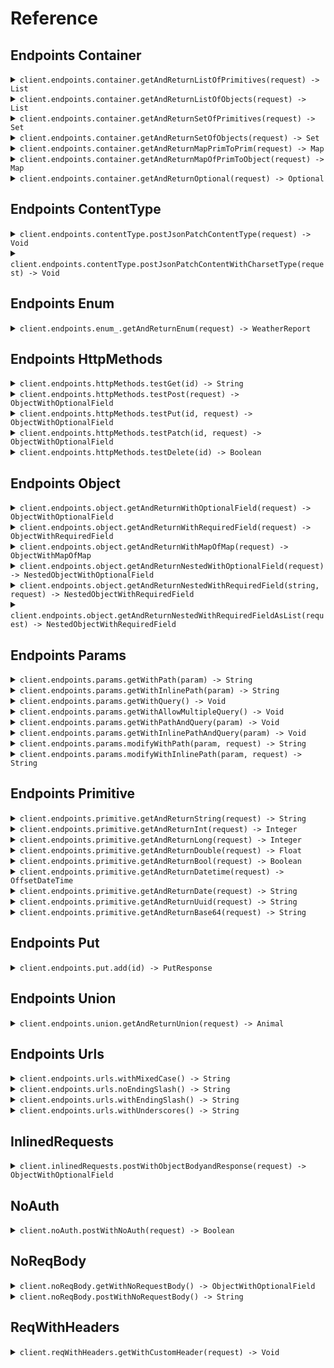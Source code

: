 # Reference
## Endpoints Container
<details><summary><code>client.endpoints.container.getAndReturnListOfPrimitives(request) -> List<String></code></summary>
<dl>
<dd>

#### 🔌 Usage

<dl>
<dd>

<dl>
<dd>

```java
client.endpoints().container().getAndReturnListOfPrimitives(
    new ArrayList<String>(
        Arrays.asList("string", "string")
    )
);
```
</dd>
</dl>
</dd>
</dl>


</dd>
</dl>
</details>

<details><summary><code>client.endpoints.container.getAndReturnListOfObjects(request) -> List<ObjectWithRequiredField></code></summary>
<dl>
<dd>

#### 🔌 Usage

<dl>
<dd>

<dl>
<dd>

```java
client.endpoints().container().getAndReturnListOfObjects(
    new ArrayList<ObjectWithRequiredField>(
        Arrays.asList(
            ObjectWithRequiredField
                .builder()
                .string("string")
                .build(),
            ObjectWithRequiredField
                .builder()
                .string("string")
                .build()
        )
    )
);
```
</dd>
</dl>
</dd>
</dl>


</dd>
</dl>
</details>

<details><summary><code>client.endpoints.container.getAndReturnSetOfPrimitives(request) -> Set<String></code></summary>
<dl>
<dd>

#### 🔌 Usage

<dl>
<dd>

<dl>
<dd>

```java
client.endpoints().container().getAndReturnSetOfPrimitives(
    new HashSet<String>(
        Arrays.asList("string")
    )
);
```
</dd>
</dl>
</dd>
</dl>


</dd>
</dl>
</details>

<details><summary><code>client.endpoints.container.getAndReturnSetOfObjects(request) -> Set<ObjectWithRequiredField></code></summary>
<dl>
<dd>

#### 🔌 Usage

<dl>
<dd>

<dl>
<dd>

```java
client.endpoints().container().getAndReturnSetOfObjects(
    new HashSet<ObjectWithRequiredField>(
        Arrays.asList(
            ObjectWithRequiredField
                .builder()
                .string("string")
                .build()
        )
    )
);
```
</dd>
</dl>
</dd>
</dl>


</dd>
</dl>
</details>

<details><summary><code>client.endpoints.container.getAndReturnMapPrimToPrim(request) -> Map<String, String></code></summary>
<dl>
<dd>

#### 🔌 Usage

<dl>
<dd>

<dl>
<dd>

```java
client.endpoints().container().getAndReturnMapPrimToPrim(
    new HashMap<String, String>() {{
        put("string", "string");
    }}
);
```
</dd>
</dl>
</dd>
</dl>


</dd>
</dl>
</details>

<details><summary><code>client.endpoints.container.getAndReturnMapOfPrimToObject(request) -> Map<String, ObjectWithRequiredField></code></summary>
<dl>
<dd>

#### 🔌 Usage

<dl>
<dd>

<dl>
<dd>

```java
client.endpoints().container().getAndReturnMapOfPrimToObject(
    new HashMap<String, ObjectWithRequiredField>() {{
        put("string", ObjectWithRequiredField
            .builder()
            .string("string")
            .build());
    }}
);
```
</dd>
</dl>
</dd>
</dl>


</dd>
</dl>
</details>

<details><summary><code>client.endpoints.container.getAndReturnOptional(request) -> Optional<ObjectWithRequiredField></code></summary>
<dl>
<dd>

#### 🔌 Usage

<dl>
<dd>

<dl>
<dd>

```java
client.endpoints().container().getAndReturnOptional(
    Optional.of(
        ObjectWithRequiredField
            .builder()
            .string("string")
            .build()
    )
);
```
</dd>
</dl>
</dd>
</dl>


</dd>
</dl>
</details>

## Endpoints ContentType
<details><summary><code>client.endpoints.contentType.postJsonPatchContentType(request) -> Void</code></summary>
<dl>
<dd>

#### 🔌 Usage

<dl>
<dd>

<dl>
<dd>

```java
client.endpoints().contentType().postJsonPatchContentType(
    ObjectWithOptionalField
        .builder()
        .string("string")
        .integer(1)
        .long_(1000000L)
        .double_(1.1)
        .bool(true)
        .datetime(OffsetDateTime.parse("2024-01-15T09:30:00Z"))
        .date("2023-01-15")
        .uuid(UUID.fromString("d5e9c84f-c2b2-4bf4-b4b0-7ffd7a9ffc32"))
        .base64("SGVsbG8gd29ybGQh".getBytes())
        .list(
            new ArrayList<String>(
                Arrays.asList("list", "list")
            )
        )
        .set(
            new HashSet<String>(
                Arrays.asList("set")
            )
        )
        .map(
            new HashMap<Integer, String>() {{
                put(1, "map");
            }}
        )
        .bigint(new BigInteger("1000000"))
        .build()
);
```
</dd>
</dl>
</dd>
</dl>


</dd>
</dl>
</details>

<details><summary><code>client.endpoints.contentType.postJsonPatchContentWithCharsetType(request) -> Void</code></summary>
<dl>
<dd>

#### 🔌 Usage

<dl>
<dd>

<dl>
<dd>

```java
client.endpoints().contentType().postJsonPatchContentWithCharsetType(
    ObjectWithOptionalField
        .builder()
        .string("string")
        .integer(1)
        .long_(1000000L)
        .double_(1.1)
        .bool(true)
        .datetime(OffsetDateTime.parse("2024-01-15T09:30:00Z"))
        .date("2023-01-15")
        .uuid(UUID.fromString("d5e9c84f-c2b2-4bf4-b4b0-7ffd7a9ffc32"))
        .base64("SGVsbG8gd29ybGQh".getBytes())
        .list(
            new ArrayList<String>(
                Arrays.asList("list", "list")
            )
        )
        .set(
            new HashSet<String>(
                Arrays.asList("set")
            )
        )
        .map(
            new HashMap<Integer, String>() {{
                put(1, "map");
            }}
        )
        .bigint(new BigInteger("1000000"))
        .build()
);
```
</dd>
</dl>
</dd>
</dl>


</dd>
</dl>
</details>

## Endpoints Enum
<details><summary><code>client.endpoints.enum_.getAndReturnEnum(request) -> WeatherReport</code></summary>
<dl>
<dd>

#### 🔌 Usage

<dl>
<dd>

<dl>
<dd>

```java
client.endpoints().enum_().getAndReturnEnum(WeatherReport.SUNNY);
```
</dd>
</dl>
</dd>
</dl>


</dd>
</dl>
</details>

## Endpoints HttpMethods
<details><summary><code>client.endpoints.httpMethods.testGet(id) -> String</code></summary>
<dl>
<dd>

#### 🔌 Usage

<dl>
<dd>

<dl>
<dd>

```java
client.endpoints().httpMethods().testGet("id");
```
</dd>
</dl>
</dd>
</dl>

#### ⚙️ Parameters

<dl>
<dd>

<dl>
<dd>

**id:** `String` 
    
</dd>
</dl>
</dd>
</dl>


</dd>
</dl>
</details>

<details><summary><code>client.endpoints.httpMethods.testPost(request) -> ObjectWithOptionalField</code></summary>
<dl>
<dd>

#### 🔌 Usage

<dl>
<dd>

<dl>
<dd>

```java
client.endpoints().httpMethods().testPost(
    ObjectWithRequiredField
        .builder()
        .string("string")
        .build()
);
```
</dd>
</dl>
</dd>
</dl>


</dd>
</dl>
</details>

<details><summary><code>client.endpoints.httpMethods.testPut(id, request) -> ObjectWithOptionalField</code></summary>
<dl>
<dd>

#### 🔌 Usage

<dl>
<dd>

<dl>
<dd>

```java
client.endpoints().httpMethods().testPut(
    "id",
    ObjectWithRequiredField
        .builder()
        .string("string")
        .build()
);
```
</dd>
</dl>
</dd>
</dl>

#### ⚙️ Parameters

<dl>
<dd>

<dl>
<dd>

**id:** `String` 
    
</dd>
</dl>
</dd>
</dl>


</dd>
</dl>
</details>

<details><summary><code>client.endpoints.httpMethods.testPatch(id, request) -> ObjectWithOptionalField</code></summary>
<dl>
<dd>

#### 🔌 Usage

<dl>
<dd>

<dl>
<dd>

```java
client.endpoints().httpMethods().testPatch(
    "id",
    ObjectWithOptionalField
        .builder()
        .string("string")
        .integer(1)
        .long_(1000000L)
        .double_(1.1)
        .bool(true)
        .datetime(OffsetDateTime.parse("2024-01-15T09:30:00Z"))
        .date("2023-01-15")
        .uuid(UUID.fromString("d5e9c84f-c2b2-4bf4-b4b0-7ffd7a9ffc32"))
        .base64("SGVsbG8gd29ybGQh".getBytes())
        .list(
            new ArrayList<String>(
                Arrays.asList("list", "list")
            )
        )
        .set(
            new HashSet<String>(
                Arrays.asList("set")
            )
        )
        .map(
            new HashMap<Integer, String>() {{
                put(1, "map");
            }}
        )
        .bigint(new BigInteger("1000000"))
        .build()
);
```
</dd>
</dl>
</dd>
</dl>

#### ⚙️ Parameters

<dl>
<dd>

<dl>
<dd>

**id:** `String` 
    
</dd>
</dl>
</dd>
</dl>


</dd>
</dl>
</details>

<details><summary><code>client.endpoints.httpMethods.testDelete(id) -> Boolean</code></summary>
<dl>
<dd>

#### 🔌 Usage

<dl>
<dd>

<dl>
<dd>

```java
client.endpoints().httpMethods().testDelete("id");
```
</dd>
</dl>
</dd>
</dl>

#### ⚙️ Parameters

<dl>
<dd>

<dl>
<dd>

**id:** `String` 
    
</dd>
</dl>
</dd>
</dl>


</dd>
</dl>
</details>

## Endpoints Object
<details><summary><code>client.endpoints.object.getAndReturnWithOptionalField(request) -> ObjectWithOptionalField</code></summary>
<dl>
<dd>

#### 🔌 Usage

<dl>
<dd>

<dl>
<dd>

```java
client.endpoints().object().getAndReturnWithOptionalField(
    ObjectWithOptionalField
        .builder()
        .string("string")
        .integer(1)
        .long_(1000000L)
        .double_(1.1)
        .bool(true)
        .datetime(OffsetDateTime.parse("2024-01-15T09:30:00Z"))
        .date("2023-01-15")
        .uuid(UUID.fromString("d5e9c84f-c2b2-4bf4-b4b0-7ffd7a9ffc32"))
        .base64("SGVsbG8gd29ybGQh".getBytes())
        .list(
            new ArrayList<String>(
                Arrays.asList("list", "list")
            )
        )
        .set(
            new HashSet<String>(
                Arrays.asList("set")
            )
        )
        .map(
            new HashMap<Integer, String>() {{
                put(1, "map");
            }}
        )
        .bigint(new BigInteger("1000000"))
        .build()
);
```
</dd>
</dl>
</dd>
</dl>


</dd>
</dl>
</details>

<details><summary><code>client.endpoints.object.getAndReturnWithRequiredField(request) -> ObjectWithRequiredField</code></summary>
<dl>
<dd>

#### 🔌 Usage

<dl>
<dd>

<dl>
<dd>

```java
client.endpoints().object().getAndReturnWithRequiredField(
    ObjectWithRequiredField
        .builder()
        .string("string")
        .build()
);
```
</dd>
</dl>
</dd>
</dl>


</dd>
</dl>
</details>

<details><summary><code>client.endpoints.object.getAndReturnWithMapOfMap(request) -> ObjectWithMapOfMap</code></summary>
<dl>
<dd>

#### 🔌 Usage

<dl>
<dd>

<dl>
<dd>

```java
client.endpoints().object().getAndReturnWithMapOfMap(
    ObjectWithMapOfMap
        .builder()
        .map(
            new HashMap<String, Map<String, String>>() {{
                put("map", new HashMap<String, String>() {{
                    put("map", "map");
                }});
            }}
        )
        .build()
);
```
</dd>
</dl>
</dd>
</dl>


</dd>
</dl>
</details>

<details><summary><code>client.endpoints.object.getAndReturnNestedWithOptionalField(request) -> NestedObjectWithOptionalField</code></summary>
<dl>
<dd>

#### 🔌 Usage

<dl>
<dd>

<dl>
<dd>

```java
client.endpoints().object().getAndReturnNestedWithOptionalField(
    NestedObjectWithOptionalField
        .builder()
        .string("string")
        .nestedObject(
            ObjectWithOptionalField
                .builder()
                .string("string")
                .integer(1)
                .long_(1000000L)
                .double_(1.1)
                .bool(true)
                .datetime(OffsetDateTime.parse("2024-01-15T09:30:00Z"))
                .date("2023-01-15")
                .uuid(UUID.fromString("d5e9c84f-c2b2-4bf4-b4b0-7ffd7a9ffc32"))
                .base64("SGVsbG8gd29ybGQh".getBytes())
                .list(
                    new ArrayList<String>(
                        Arrays.asList("list", "list")
                    )
                )
                .set(
                    new HashSet<String>(
                        Arrays.asList("set")
                    )
                )
                .map(
                    new HashMap<Integer, String>() {{
                        put(1, "map");
                    }}
                )
                .bigint(new BigInteger("1000000"))
                .build()
        )
        .build()
);
```
</dd>
</dl>
</dd>
</dl>


</dd>
</dl>
</details>

<details><summary><code>client.endpoints.object.getAndReturnNestedWithRequiredField(string, request) -> NestedObjectWithRequiredField</code></summary>
<dl>
<dd>

#### 🔌 Usage

<dl>
<dd>

<dl>
<dd>

```java
client.endpoints().object().getAndReturnNestedWithRequiredField(
    "string",
    NestedObjectWithRequiredField
        .builder()
        .string("string")
        .nestedObject(
            ObjectWithOptionalField
                .builder()
                .string("string")
                .integer(1)
                .long_(1000000L)
                .double_(1.1)
                .bool(true)
                .datetime(OffsetDateTime.parse("2024-01-15T09:30:00Z"))
                .date("2023-01-15")
                .uuid(UUID.fromString("d5e9c84f-c2b2-4bf4-b4b0-7ffd7a9ffc32"))
                .base64("SGVsbG8gd29ybGQh".getBytes())
                .list(
                    new ArrayList<String>(
                        Arrays.asList("list", "list")
                    )
                )
                .set(
                    new HashSet<String>(
                        Arrays.asList("set")
                    )
                )
                .map(
                    new HashMap<Integer, String>() {{
                        put(1, "map");
                    }}
                )
                .bigint(new BigInteger("1000000"))
                .build()
        )
        .build()
);
```
</dd>
</dl>
</dd>
</dl>

#### ⚙️ Parameters

<dl>
<dd>

<dl>
<dd>

**string:** `String` 
    
</dd>
</dl>
</dd>
</dl>


</dd>
</dl>
</details>

<details><summary><code>client.endpoints.object.getAndReturnNestedWithRequiredFieldAsList(request) -> NestedObjectWithRequiredField</code></summary>
<dl>
<dd>

#### 🔌 Usage

<dl>
<dd>

<dl>
<dd>

```java
client.endpoints().object().getAndReturnNestedWithRequiredFieldAsList(
    new ArrayList<NestedObjectWithRequiredField>(
        Arrays.asList(
            NestedObjectWithRequiredField
                .builder()
                .string("string")
                .nestedObject(
                    ObjectWithOptionalField
                        .builder()
                        .string("string")
                        .integer(1)
                        .long_(1000000L)
                        .double_(1.1)
                        .bool(true)
                        .datetime(OffsetDateTime.parse("2024-01-15T09:30:00Z"))
                        .date("2023-01-15")
                        .uuid(UUID.fromString("d5e9c84f-c2b2-4bf4-b4b0-7ffd7a9ffc32"))
                        .base64("SGVsbG8gd29ybGQh".getBytes())
                        .list(
                            new ArrayList<String>(
                                Arrays.asList("list", "list")
                            )
                        )
                        .set(
                            new HashSet<String>(
                                Arrays.asList("set")
                            )
                        )
                        .map(
                            new HashMap<Integer, String>() {{
                                put(1, "map");
                            }}
                        )
                        .bigint(new BigInteger("1000000"))
                        .build()
                )
                .build(),
            NestedObjectWithRequiredField
                .builder()
                .string("string")
                .nestedObject(
                    ObjectWithOptionalField
                        .builder()
                        .string("string")
                        .integer(1)
                        .long_(1000000L)
                        .double_(1.1)
                        .bool(true)
                        .datetime(OffsetDateTime.parse("2024-01-15T09:30:00Z"))
                        .date("2023-01-15")
                        .uuid(UUID.fromString("d5e9c84f-c2b2-4bf4-b4b0-7ffd7a9ffc32"))
                        .base64("SGVsbG8gd29ybGQh".getBytes())
                        .list(
                            new ArrayList<String>(
                                Arrays.asList("list", "list")
                            )
                        )
                        .set(
                            new HashSet<String>(
                                Arrays.asList("set")
                            )
                        )
                        .map(
                            new HashMap<Integer, String>() {{
                                put(1, "map");
                            }}
                        )
                        .bigint(new BigInteger("1000000"))
                        .build()
                )
                .build()
        )
    )
);
```
</dd>
</dl>
</dd>
</dl>


</dd>
</dl>
</details>

## Endpoints Params
<details><summary><code>client.endpoints.params.getWithPath(param) -> String</code></summary>
<dl>
<dd>

#### 📝 Description

<dl>
<dd>

<dl>
<dd>

GET with path param
</dd>
</dl>
</dd>
</dl>

#### 🔌 Usage

<dl>
<dd>

<dl>
<dd>

```java
client.endpoints().params().getWithPath("param");
```
</dd>
</dl>
</dd>
</dl>

#### ⚙️ Parameters

<dl>
<dd>

<dl>
<dd>

**param:** `String` 
    
</dd>
</dl>
</dd>
</dl>


</dd>
</dl>
</details>

<details><summary><code>client.endpoints.params.getWithInlinePath(param) -> String</code></summary>
<dl>
<dd>

#### 📝 Description

<dl>
<dd>

<dl>
<dd>

GET with path param
</dd>
</dl>
</dd>
</dl>

#### 🔌 Usage

<dl>
<dd>

<dl>
<dd>

```java
client.endpoints().params().getWithPath("param");
```
</dd>
</dl>
</dd>
</dl>

#### ⚙️ Parameters

<dl>
<dd>

<dl>
<dd>

**param:** `String` 
    
</dd>
</dl>
</dd>
</dl>


</dd>
</dl>
</details>

<details><summary><code>client.endpoints.params.getWithQuery() -> Void</code></summary>
<dl>
<dd>

#### 📝 Description

<dl>
<dd>

<dl>
<dd>

GET with query param
</dd>
</dl>
</dd>
</dl>

#### 🔌 Usage

<dl>
<dd>

<dl>
<dd>

```java
client.endpoints().params().getWithQuery(
    GetWithQuery
        .builder()
        .query("query")
        .number(1)
        .build()
);
```
</dd>
</dl>
</dd>
</dl>

#### ⚙️ Parameters

<dl>
<dd>

<dl>
<dd>

**query:** `String` 
    
</dd>
</dl>

<dl>
<dd>

**number:** `Integer` 
    
</dd>
</dl>
</dd>
</dl>


</dd>
</dl>
</details>

<details><summary><code>client.endpoints.params.getWithAllowMultipleQuery() -> Void</code></summary>
<dl>
<dd>

#### 📝 Description

<dl>
<dd>

<dl>
<dd>

GET with multiple of same query param
</dd>
</dl>
</dd>
</dl>

#### 🔌 Usage

<dl>
<dd>

<dl>
<dd>

```java
client.endpoints().params().getWithQuery(
    GetWithQuery
        .builder()
        .query("query")
        .number(1)
        .build()
);
```
</dd>
</dl>
</dd>
</dl>

#### ⚙️ Parameters

<dl>
<dd>

<dl>
<dd>

**query:** `String` 
    
</dd>
</dl>

<dl>
<dd>

**number:** `Integer` 
    
</dd>
</dl>
</dd>
</dl>


</dd>
</dl>
</details>

<details><summary><code>client.endpoints.params.getWithPathAndQuery(param) -> Void</code></summary>
<dl>
<dd>

#### 📝 Description

<dl>
<dd>

<dl>
<dd>

GET with path and query params
</dd>
</dl>
</dd>
</dl>

#### 🔌 Usage

<dl>
<dd>

<dl>
<dd>

```java
client.endpoints().params().getWithPathAndQuery(
    "param",
    GetWithPathAndQuery
        .builder()
        .query("query")
        .build()
);
```
</dd>
</dl>
</dd>
</dl>

#### ⚙️ Parameters

<dl>
<dd>

<dl>
<dd>

**param:** `String` 
    
</dd>
</dl>

<dl>
<dd>

**query:** `String` 
    
</dd>
</dl>
</dd>
</dl>


</dd>
</dl>
</details>

<details><summary><code>client.endpoints.params.getWithInlinePathAndQuery(param) -> Void</code></summary>
<dl>
<dd>

#### 📝 Description

<dl>
<dd>

<dl>
<dd>

GET with path and query params
</dd>
</dl>
</dd>
</dl>

#### 🔌 Usage

<dl>
<dd>

<dl>
<dd>

```java
client.endpoints().params().getWithPathAndQuery(
    "param",
    GetWithPathAndQuery
        .builder()
        .query("query")
        .build()
);
```
</dd>
</dl>
</dd>
</dl>

#### ⚙️ Parameters

<dl>
<dd>

<dl>
<dd>

**param:** `String` 
    
</dd>
</dl>

<dl>
<dd>

**query:** `String` 
    
</dd>
</dl>
</dd>
</dl>


</dd>
</dl>
</details>

<details><summary><code>client.endpoints.params.modifyWithPath(param, request) -> String</code></summary>
<dl>
<dd>

#### 📝 Description

<dl>
<dd>

<dl>
<dd>

PUT to update with path param
</dd>
</dl>
</dd>
</dl>

#### 🔌 Usage

<dl>
<dd>

<dl>
<dd>

```java
client.endpoints().params().modifyWithPath("param", "string");
```
</dd>
</dl>
</dd>
</dl>

#### ⚙️ Parameters

<dl>
<dd>

<dl>
<dd>

**param:** `String` 
    
</dd>
</dl>
</dd>
</dl>


</dd>
</dl>
</details>

<details><summary><code>client.endpoints.params.modifyWithInlinePath(param, request) -> String</code></summary>
<dl>
<dd>

#### 📝 Description

<dl>
<dd>

<dl>
<dd>

PUT to update with path param
</dd>
</dl>
</dd>
</dl>

#### 🔌 Usage

<dl>
<dd>

<dl>
<dd>

```java
client.endpoints().params().modifyWithPath("param", "string");
```
</dd>
</dl>
</dd>
</dl>

#### ⚙️ Parameters

<dl>
<dd>

<dl>
<dd>

**param:** `String` 
    
</dd>
</dl>
</dd>
</dl>


</dd>
</dl>
</details>

## Endpoints Primitive
<details><summary><code>client.endpoints.primitive.getAndReturnString(request) -> String</code></summary>
<dl>
<dd>

#### 🔌 Usage

<dl>
<dd>

<dl>
<dd>

```java
client.endpoints().primitive().getAndReturnString("string");
```
</dd>
</dl>
</dd>
</dl>


</dd>
</dl>
</details>

<details><summary><code>client.endpoints.primitive.getAndReturnInt(request) -> Integer</code></summary>
<dl>
<dd>

#### 🔌 Usage

<dl>
<dd>

<dl>
<dd>

```java
client.endpoints().primitive().getAndReturnInt(1);
```
</dd>
</dl>
</dd>
</dl>


</dd>
</dl>
</details>

<details><summary><code>client.endpoints.primitive.getAndReturnLong(request) -> Integer</code></summary>
<dl>
<dd>

#### 🔌 Usage

<dl>
<dd>

<dl>
<dd>

```java
client.endpoints().primitive().getAndReturnLong(1000000L);
```
</dd>
</dl>
</dd>
</dl>


</dd>
</dl>
</details>

<details><summary><code>client.endpoints.primitive.getAndReturnDouble(request) -> Float</code></summary>
<dl>
<dd>

#### 🔌 Usage

<dl>
<dd>

<dl>
<dd>

```java
client.endpoints().primitive().getAndReturnDouble(1.1);
```
</dd>
</dl>
</dd>
</dl>


</dd>
</dl>
</details>

<details><summary><code>client.endpoints.primitive.getAndReturnBool(request) -> Boolean</code></summary>
<dl>
<dd>

#### 🔌 Usage

<dl>
<dd>

<dl>
<dd>

```java
client.endpoints().primitive().getAndReturnBool(true);
```
</dd>
</dl>
</dd>
</dl>


</dd>
</dl>
</details>

<details><summary><code>client.endpoints.primitive.getAndReturnDatetime(request) -> OffsetDateTime</code></summary>
<dl>
<dd>

#### 🔌 Usage

<dl>
<dd>

<dl>
<dd>

```java
client.endpoints().primitive().getAndReturnDatetime(OffsetDateTime.parse("2024-01-15T09:30:00Z"));
```
</dd>
</dl>
</dd>
</dl>


</dd>
</dl>
</details>

<details><summary><code>client.endpoints.primitive.getAndReturnDate(request) -> String</code></summary>
<dl>
<dd>

#### 🔌 Usage

<dl>
<dd>

<dl>
<dd>

```java
client.endpoints().primitive().getAndReturnDate("2023-01-15");
```
</dd>
</dl>
</dd>
</dl>


</dd>
</dl>
</details>

<details><summary><code>client.endpoints.primitive.getAndReturnUuid(request) -> String</code></summary>
<dl>
<dd>

#### 🔌 Usage

<dl>
<dd>

<dl>
<dd>

```java
client.endpoints().primitive().getAndReturnUuid(UUID.fromString("d5e9c84f-c2b2-4bf4-b4b0-7ffd7a9ffc32"));
```
</dd>
</dl>
</dd>
</dl>


</dd>
</dl>
</details>

<details><summary><code>client.endpoints.primitive.getAndReturnBase64(request) -> String</code></summary>
<dl>
<dd>

#### 🔌 Usage

<dl>
<dd>

<dl>
<dd>

```java
client.endpoints().primitive().getAndReturnBase64("SGVsbG8gd29ybGQh".getBytes());
```
</dd>
</dl>
</dd>
</dl>


</dd>
</dl>
</details>

## Endpoints Put
<details><summary><code>client.endpoints.put.add(id) -> PutResponse</code></summary>
<dl>
<dd>

#### 🔌 Usage

<dl>
<dd>

<dl>
<dd>

```java
client.endpoints().put().add(
    "id",
    PutRequest
        .builder()
        .build()
);
```
</dd>
</dl>
</dd>
</dl>

#### ⚙️ Parameters

<dl>
<dd>

<dl>
<dd>

**id:** `String` 
    
</dd>
</dl>
</dd>
</dl>


</dd>
</dl>
</details>

## Endpoints Union
<details><summary><code>client.endpoints.union.getAndReturnUnion(request) -> Animal</code></summary>
<dl>
<dd>

#### 🔌 Usage

<dl>
<dd>

<dl>
<dd>

```java
client.endpoints().union().getAndReturnUnion(
    Animal.dog(
        Dog
            .builder()
            .name("name")
            .likesToWoof(true)
            .build()
    )
);
```
</dd>
</dl>
</dd>
</dl>


</dd>
</dl>
</details>

## Endpoints Urls
<details><summary><code>client.endpoints.urls.withMixedCase() -> String</code></summary>
<dl>
<dd>

#### 🔌 Usage

<dl>
<dd>

<dl>
<dd>

```java
client.endpoints().urls().withMixedCase();
```
</dd>
</dl>
</dd>
</dl>


</dd>
</dl>
</details>

<details><summary><code>client.endpoints.urls.noEndingSlash() -> String</code></summary>
<dl>
<dd>

#### 🔌 Usage

<dl>
<dd>

<dl>
<dd>

```java
client.endpoints().urls().noEndingSlash();
```
</dd>
</dl>
</dd>
</dl>


</dd>
</dl>
</details>

<details><summary><code>client.endpoints.urls.withEndingSlash() -> String</code></summary>
<dl>
<dd>

#### 🔌 Usage

<dl>
<dd>

<dl>
<dd>

```java
client.endpoints().urls().withEndingSlash();
```
</dd>
</dl>
</dd>
</dl>


</dd>
</dl>
</details>

<details><summary><code>client.endpoints.urls.withUnderscores() -> String</code></summary>
<dl>
<dd>

#### 🔌 Usage

<dl>
<dd>

<dl>
<dd>

```java
client.endpoints().urls().withUnderscores();
```
</dd>
</dl>
</dd>
</dl>


</dd>
</dl>
</details>

## InlinedRequests
<details><summary><code>client.inlinedRequests.postWithObjectBodyandResponse(request) -> ObjectWithOptionalField</code></summary>
<dl>
<dd>

#### 📝 Description

<dl>
<dd>

<dl>
<dd>

POST with custom object in request body, response is an object
</dd>
</dl>
</dd>
</dl>

#### 🔌 Usage

<dl>
<dd>

<dl>
<dd>

```java
client.inlinedRequests().postWithObjectBodyandResponse(
    PostWithObjectBody
        .builder()
        .string("string")
        .integer(1)
        .nestedObject(
            ObjectWithOptionalField
                .builder()
                .string("string")
                .integer(1)
                .long_(1000000L)
                .double_(1.1)
                .bool(true)
                .datetime(OffsetDateTime.parse("2024-01-15T09:30:00Z"))
                .date("2023-01-15")
                .uuid(UUID.fromString("d5e9c84f-c2b2-4bf4-b4b0-7ffd7a9ffc32"))
                .base64("SGVsbG8gd29ybGQh".getBytes())
                .list(
                    new ArrayList<String>(
                        Arrays.asList("list", "list")
                    )
                )
                .set(
                    new HashSet<String>(
                        Arrays.asList("set")
                    )
                )
                .map(
                    new HashMap<Integer, String>() {{
                        put(1, "map");
                    }}
                )
                .bigint(new BigInteger("1000000"))
                .build()
        )
        .build()
);
```
</dd>
</dl>
</dd>
</dl>


</dd>
</dl>
</details>

## NoAuth
<details><summary><code>client.noAuth.postWithNoAuth(request) -> Boolean</code></summary>
<dl>
<dd>

#### 📝 Description

<dl>
<dd>

<dl>
<dd>

POST request with no auth
</dd>
</dl>
</dd>
</dl>

#### 🔌 Usage

<dl>
<dd>

<dl>
<dd>

```java
client.noAuth().postWithNoAuth(new 
HashMap<String, Object>() {{put("key", "value");
}});
```
</dd>
</dl>
</dd>
</dl>


</dd>
</dl>
</details>

## NoReqBody
<details><summary><code>client.noReqBody.getWithNoRequestBody() -> ObjectWithOptionalField</code></summary>
<dl>
<dd>

#### 🔌 Usage

<dl>
<dd>

<dl>
<dd>

```java
client.noReqBody().getWithNoRequestBody();
```
</dd>
</dl>
</dd>
</dl>


</dd>
</dl>
</details>

<details><summary><code>client.noReqBody.postWithNoRequestBody() -> String</code></summary>
<dl>
<dd>

#### 🔌 Usage

<dl>
<dd>

<dl>
<dd>

```java
client.noReqBody().postWithNoRequestBody();
```
</dd>
</dl>
</dd>
</dl>


</dd>
</dl>
</details>

## ReqWithHeaders
<details><summary><code>client.reqWithHeaders.getWithCustomHeader(request) -> Void</code></summary>
<dl>
<dd>

#### 🔌 Usage

<dl>
<dd>

<dl>
<dd>

```java
client.reqWithHeaders().getWithCustomHeader(
    ReqWithHeaders
        .builder()
        .xTestServiceHeader("X-TEST-SERVICE-HEADER")
        .xTestEndpointHeader("X-TEST-ENDPOINT-HEADER")
        .body("string")
        .build()
);
```
</dd>
</dl>
</dd>
</dl>

#### ⚙️ Parameters

<dl>
<dd>

<dl>
<dd>

**xTestEndpointHeader:** `String` 
    
</dd>
</dl>
</dd>
</dl>


</dd>
</dl>
</details>
